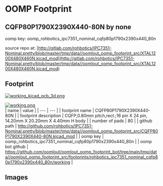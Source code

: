 # OOMP Footprint  
## CQFP80P1790X2390X440-80N  by none  
  
oomp key: oomp_rohbotics_ipc7351_nominal_cqfp80p1790x2390x440_80n  
  
source repo at: [http://gitlab.com/rohbotics/IPC7351-Nominal.pretty/blob/master/tmp/data//oomlout_oomp_footprint_src/XTAL1200X480X460N.kicad_mod](http://gitlab.com/rohbotics/IPC7351-Nominal.pretty/blob/master/tmp/data//oomlout_oomp_footprint_src/XTAL1200X480X460N.kicad_mod)  
## Footprint  
  
[![working_kicad_pcb_3d.png](working_kicad_pcb_3d_600.png)](working_kicad_pcb_3d.png)  
  
[![working.png](working_600.png)](working.png)  
| name | value | 
| --- | --- | 
| footprint name | CQFP80P1790X2390X440-80N | 
| footprint description | CQFP,0.80mm pitch,rect.;16 pin X 24 pin, 14.20mm X 20.20mm X 4.40mm H body | 
| number of pads | 80 | 
| github path | http://github.com/rohbotics/IPC7351-Nominal.pretty/blob/master/tmp/data//oomlout_oomp_footprint_src/CQFP80P1790X2390X440-80N.kicad_mod | 
| oomp key | oomp_rohbotics_ipc7351_nominal_cqfp80p1790x2390x440_80n | 
| oomp bot github | https://github.com/oomlout/oomlout_oomp_footprint_bot/tree/main/tmp/data//oomlout_oomp_footprint_src/footprints/rohbotics_ipc7351_nominal_cqfp80p1790x2390x440_80n/working | 
## Images  
